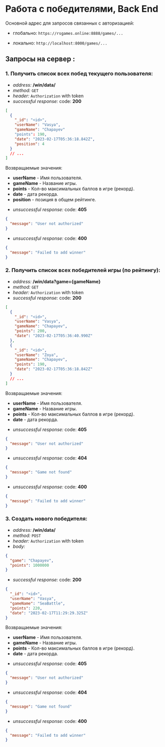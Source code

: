 # Работа с победителями, Back End

  
Основной адрес для запросов связанных с авторизацией:

- глобально: `https://rsgames.online:8888/games/...`

- локально: `http://localhost:8000/games/...`

## Запросы на сервер :

### 1. Получить список всех побед текущего пользователя:
-  *address:*  **/win/data/**
-  *method:*  `GET`
-  *header:*  `Authorization` with token
-  *successful response:* code: **200**
``` JSON
[
  {
    "_id": "<id>",
    "userName": "Vasya",
    "gameName": "Chapayev"
    "points": 190,
    "date": "2023-02-17T05:36:18.842Z",
    "position": 4
  }
  // ...
]
```
Возвращаемые значения:
  * __userName__ - Имя пользователя.
  * __gameName__ - Название игры.
  * __points__ - Кол-во максимальных баллов в игре (рекорд).
  * __date__ - дата рекорда.
  * __position__ - позиция в общем рейтинге.
  
-  *unsuccessful response:* code: **405**
``` JSON
{
  "message": "User not authorized"
}
```
-  *unsuccessful response:* code: **400**
``` JSON
{
  "message": "Failed to add winner"
}
```

### 2. Получить список всех победителей игры (по рейтингу):
-  *address:*  **/win/data?game={gameName}**
-  *method:*  `GET`
-  *header:*  `Authorization` with token
-  *successful response:* code: **200**
``` JSON
[
  {
    "_id": "<id>",
    "userName": "Vasya",
    "gameName": "Chapayev",
    "points": 200,
    "date": "2023-02-17T05:36:40.990Z"
  },
  {
    "_id": "<id>",
    "userName": "Zoya",
    "gameName": "Chapayev",
    "points": 190,
    "date": "2023-02-17T05:36:18.842Z"
  }
  // ...
]
```
Возвращаемые значения:
  * __userName__ - Имя пользователя.
  * __gameName__ - Название игры.
  * __points__ - Кол-во максимальных баллов в игре (рекорд).
  * __date__ - дата рекорда.
  
-  *unsuccessful response:* code: **405**
``` JSON
{
  "message": "User not authorized"
}
```
-  *unsuccessful response:* code: **404**
``` JSON
{
  "message": "Game not found"
}
```
-  *unsuccessful response:* code: **400**
``` JSON
{
  "message": "Failed to add winner"
}
```

### 3. Создать нового победителя:
-  *address:*  **/win/data/**
-  *method:*  `POST`
-  *header:*  `Authorization` with token
-  *body:*
``` JSON
{
  "game": "Chapayev",
  "points": 1000000
}
```
-  *successful response:* code: **200**
``` JSON
{
  "_id": "<id>",
  "userName": "Vasya",
  "gameName": "SeaBattle",
  "points": 220,
  "date": "2023-02-17T11:29:29.325Z"
}
```
Возвращаемые значения:
  * __userName__ - Имя пользователя.
  * __gameName__ - Название игры.
  * __points__ - Кол-во максимальных баллов в игре (рекорд).
  * __date__ - дата рекорда.
  

-  *unsuccessful response:* code: **405**
``` JSON
{
  "message": "User not authorized"
}
```
-  *unsuccessful response:* code: **404**
``` JSON
{
  "message": "Game not found"
}
```
-  *unsuccessful response:* code: **400**
``` JSON
{
  "message": "Failed to add winner"
}
```